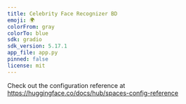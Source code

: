 ```yaml
---
title: Celebrity Face Recognizer BD
emoji: 🌍
colorFrom: gray
colorTo: blue
sdk: gradio
sdk_version: 5.17.1
app_file: app.py
pinned: false
license: mit
---
```


Check out the configuration reference at https://huggingface.co/docs/hub/spaces-config-reference
